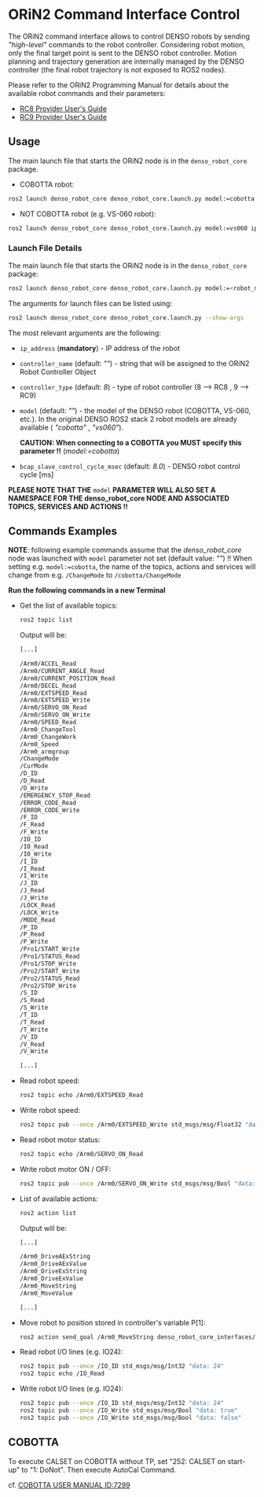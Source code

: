 
# ORiN2 Command Interface Control

The ORiN2 command interface allows to control DENSO robots by sending _"high-level"_ commands to the robot controller.
Considering robot motion, only the final target point is sent to the DENSO robot controller.
Motion planning and trajectory generation are internally managed by the DENSO controller (the final robot trajectory is not exposed to ROS2 nodes).


Please refer to the ORiN2 Programming Manual for details about the available robot commands and their parameters:

  - [RC8 Provider User's Guide](https://www.fa-manuals.denso-wave.com/en/usermanuals/001511/)
  - [RC9 Provider User's Guide](https://www.fa-manuals.denso-wave.com/en/RC9/010328/)

## Usage

The main launch file that starts the ORiN2 node is in the `denso_robot_core` package.

  - COBOTTA robot:

   ```bash
   ros2 launch denso_robot_core denso_robot_core.launch.py model:=cobotta ip_address:=192.168.0.1
   ```


  - NOT COBOTTA robot (e.g. VS-060 robot):

   ```bash
   ros2 launch denso_robot_core denso_robot_core.launch.py model:=vs060 ip_address:=192.168.0.1
   ```


### Launch File Details

The main launch file that starts the ORiN2 node is in the `denso_robot_core` package:

   ```bash
   ros2 launch denso_robot_core denso_robot_core.launch.py model:=<robot_model> ip_address:=<robot_ip_address>
   ```

The arguments for launch files can be listed using:

   ```bash
   ros2 launch denso_robot_core denso_robot_core.launch.py --show-args
   ```

The most relevant arguments are the following:

  - `ip_address` (**mandatory**) - IP address of the robot
  - `controller_name` (default: _""_) - string that will be assigned to the ORiN2 Robot Controller Object
  - `controller_type` (default: _8_) - type of robot controller (8 --> RC8 , 9 --> RC9)
  - `model` (default: _""_) - the model of the DENSO robot (COBOTTA, VS-060, etc.).
    In the original DENSO ROS2 stack 2 robot models are already available ( _"cobotta"_ , _"vs060"_). 

     **CAUTION: When connecting to a COBOTTA you MUST specify this parameter !!** (_model:=cobotta_)

  - `bcap_slave_control_cycle_msec` (default: _8.0_) - DENSO robot control cycle \[ms\]

**PLEASE NOTE THAT THE** `model` **PARAMETER WILL ALSO SET A NAMESPACE FOR THE denso_robot_core NODE AND ASSOCIATED TOPICS, SERVICES AND ACTIONS !!**


## Commands Examples

**NOTE**: following example commands assume that the _denso\_robot\_core_ node was launched with `model` parameter not set (default value: _""_) !!
When setting e.g.  `model:=cobotta`, the name of the topics, actions and services will change from e.g. `/ChangeMode` to `/cobotta/ChangeMode`

**Run the following commands in a new Terminal**

 - Get the list of available topics:

   ```bash
   ros2 topic list
   ```

   Output will be:

   ```bash
   [...]

   /Arm0/ACCEL_Read
   /Arm0/CURRENT_ANGLE_Read
   /Arm0/CURRENT_POSITION_Read
   /Arm0/DECEL_Read
   /Arm0/EXTSPEED_Read
   /Arm0/EXTSPEED_Write
   /Arm0/SERVO_ON_Read
   /Arm0/SERVO_ON_Write
   /Arm0/SPEED_Read
   /Arm0_ChangeTool
   /Arm0_ChangeWork
   /Arm0_Speed
   /Arm0_armgroup
   /ChangeMode
   /CurMode
   /D_ID
   /D_Read
   /D_Write
   /EMERGENCY_STOP_Read
   /ERROR_CODE_Read
   /ERROR_CODE_Write
   /F_ID
   /F_Read
   /F_Write
   /IO_ID
   /IO_Read
   /IO_Write
   /I_ID
   /I_Read
   /I_Write
   /J_ID
   /J_Read
   /J_Write
   /LOCK_Read
   /LOCK_Write
   /MODE_Read
   /P_ID
   /P_Read
   /P_Write
   /Pro1/START_Write
   /Pro1/STATUS_Read
   /Pro1/STOP_Write
   /Pro2/START_Write
   /Pro2/STATUS_Read
   /Pro2/STOP_Write
   /S_ID
   /S_Read
   /S_Write
   /T_ID
   /T_Read
   /T_Write
   /V_ID
   /V_Read
   /V_Write

   [...]
   ```


 - Read robot speed:

   ```bash
   ros2 topic echo /Arm0/EXTSPEED_Read
   ```


 - Write robot speed:

   ```bash
   ros2 topic pub --once /Arm0/EXTSPEED_Write std_msgs/msg/Float32 "data: 100"
   ```


 - Read robot motor status:

   ```bash
   ros2 topic echo /Arm0/SERVO_ON_Read
   ```


 - Write robot motor ON / OFF:

   ```bash
   ros2 topic pub --once /Arm0/SERVO_ON_Write std_msgs/msg/Bool "data: False"
   ```


 - List of available actions:

   ```bash
   ros2 action list
   ```

   Output will be:

   ```bash
   [...]

   /Arm0_DriveAExString
   /Arm0_DriveAExValue
   /Arm0_DriveExString
   /Arm0_DriveExValue
   /Arm0_MoveString
   /Arm0_MoveValue

   [...]
   ```


 - Move robot to position stored in controller's variable P\[1\]:

   ```bash
   ros2 action send_goal /Arm0_MoveString denso_robot_core_interfaces/action/MoveString '{comp: 1, pose: "P1", option: ""}'
   ```


 - Read robot I/O lines (e.g. IO24):

   ```bash
   ros2 topic pub --once /IO_ID std_msgs/msg/Int32 "data: 24"
   ros2 topic echo /IO_Read
   ```


 - Write robot I/O lines (e.g. IO24):

   ```bash
   ros2 topic pub --once /IO_ID std_msgs/msg/Int32 "data: 24"
   ros2 topic pub --once /IO_Write std_msgs/msg/Bool "data: true"
   ros2 topic pub --once /IO_Write std_msgs/msg/Bool "data: false"
   ```


## COBOTTA

To execute CALSET on COBOTTA without TP, set "252: CALSET on start-up" to "1: DoNot". Then execute AutoCal Command.

cf. [COBOTTA USER MANUAL ID:7299](https://www.fa-manuals.denso-wave.com/en/COBOTTA/007299/)
